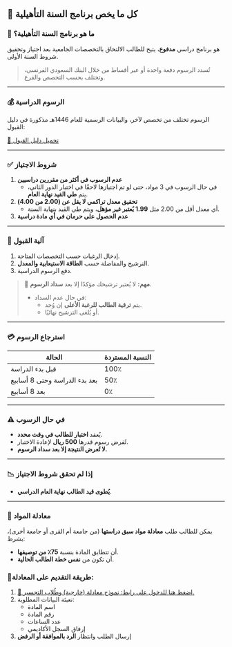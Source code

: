 ## 📘 كل ما يخص برنامج السنة التأهيلية

### 🔹 ما هو برنامج السنة التأهيلية؟

هو برنامج دراسي **مدفوع**، يتيح للطالب الالتحاق بالتخصصات الجامعية بعد اجتياز وتحقيق شروط السنة الأولى.

> تُسدد الرسوم دفعة واحدة أو عبر أقساط من خلال البنك السعودي الفرنسي، وتختلف بحسب التخصص والفرع.

---

### 💰 الرسوم الدراسية

الرسوم تختلف من تخصص لآخر، والبيانات الرسمية للعام 1446هـ مذكورة في دليل القبول:

[📄 تحميل دليل القبول](https://drive.google.com/file/d/1uq9l4h1sexIxforEYwtfojtUntPV4AML/view?usp=drivesdk)

---

### ✅ شروط الاجتياز

1. **عدم الرسوب في أكثر من مقررين دراسيين**
   - في حال الرسوب في 3 مواد، حتى لو تم اجتيازها لاحقًا في اختبار الدور الثاني، يتم **طي القيد نهاية العام**.
2. **تحقيق معدل تراكمي لا يقل عن (2.00 من 4.00)**
   - أي معدل أقل من 2.00 مثل **1.99 يُعتبر غير مؤهل**، ويتم طي القيد بنهاية السنة.
3. **عدم الحصول على حرمان في أي مادة دراسية**

---

### 📝 آلية القبول

1. إدخال الرغبات حسب التخصصات المتاحة.
2. الترشيح والمفاضلة حسب **الطاقة الاستيعابية والمعدل**.
3. دفع الرسوم الدراسية.

> 🔸 **مهم:** لا يُعتبر ترشيحك مؤكدًا إلا بعد **سداد الرسوم**.
>
> - في حال عدم السداد:
>   - يتم **ترقية الطالب للرغبة الأعلى** إن وُجد.
>   - أو يُلغى الترشيح نهائيًا.

---

### 💳 استرجاع الرسوم

| الحالة                        | النسبة المستردة |
| ----------------------------- | --------------- |
| قبل بدء الدراسة               | 100٪            |
| بعد بدء الدراسة وحتى 8 أسابيع | 50٪             |
| بعد 8 أسابيع                  | 0٪              |

---

### ⚠️ في حال الرسوب

- يُعقد **اختبار للطالب في وقت محدد**.
- تُفرض رسوم قدرها **500 ريال** لإعادة الاختبار.
- **لا تُعرض النتيجة إلا بعد سداد الرسوم.**

---

### 📉 إذا لم تحقق شروط الاجتياز

- **يُطوى قيد الطالب نهاية العام الدراسي**.

---

### 🔁 معادلة المواد

يمكن للطالب طلب **معادلة مواد سبق دراستها** (من جامعة أم القرى أو جامعة أخرى)، بشرط:

- أن تتطابق المادة بنسبة **75٪ من توصيفها**.
- أن تكون من **نفس خطة الطالب الحالية**.

### 📌طريقة التقديم على المعادلة:

1. [🔗 اضغط هنا للدخول على رابط: نموذج معادلة (خارجية) وطُلاب التجسير.](https://uqu.edu.sa/dadregis/87059)[](https://uqu.edu.sa/dadregis/87059)
2. تعبئة البيانات المطلوبة:
   - اسم المادة
   - رقم المادة
   - عدد الساعات
   - إرفاق السجل الأكاديمي
3. إرسال الطلب وانتظار **الرد بالموافقة أو الرفض**

